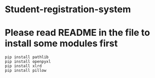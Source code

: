 # Student-registration-system
# Please read README in the file to install some modules first

    pip install pathlib
    pip install openpyxl
    pip install xlrd
    pip install pillow 
